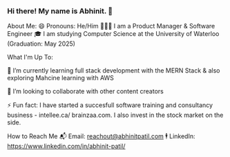 ### Hi there! My name is Abhinit. 👋

About Me:
😄 Pronouns: He/Him
👩🏽‍💻 I am a Product Manager & Software Engineer
🎓 I am studying Computer Science at the University of Waterloo (Graduation: May 2025)

What I'm Up To:

🌱 I’m currently learning full stack development with the MERN Stack & also exploring Mahcine learning with AWS

👯 I’m looking to collaborate with other content creators

⚡ Fun fact: I have started a succesfull software training and consultancy business - intellee.ca/ brainzaa.com. I also invest in the stock market on the side.

How to Reach Me
📬 Email: reachout@abhinitpatil.com
🕴 LinkedIn: https://www.linkedin.com/in/abhinit-patil/
